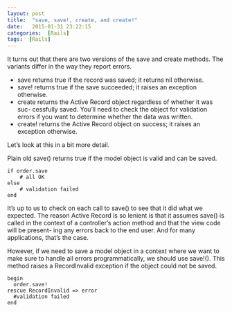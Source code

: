 ```yaml
---
layout: post
title:  "save, save!, create, and create!"
date:   2015-01-31 23:22:15
categories:  [Rails]
tags:  [Rails]
---
```


It turns out that there are two versions of the save and create methods. The variants differ in the way they report errors.-  save returns true if the record was saved; it returns nil otherwise.- save! returns true if the save succeeded; it raises an exception otherwise.- create returns the Active Record object regardless of whether it was suc- cessfully saved. You’ll need to check the object for validation errors if you want to determine whether the data was written.- create! returns the Active Record object on success; it raises an exception otherwise.Let’s look at this in a bit more detail.
Plain old save() returns true if the model object is valid and can be saved.	
	if order.save 
		# all OK	else  		# validation failed	endIt’s up to us to check on each call to save() to see that it did what we expected. The reason Active Record is so lenient is that it assumes save() is called in the context of a controller’s action method and that the view code will be present- ing any errors back to the end user. And for many applications, that’s the case.
However, if we need to save a model object in a context where we want to make sure to handle all errors programmatically, we should use save!(). This method raises a RecordInvalid exception if the object could not be saved.
	begin
      order.save!
    rescue RecordInvalid => error
      #validation failed
    end